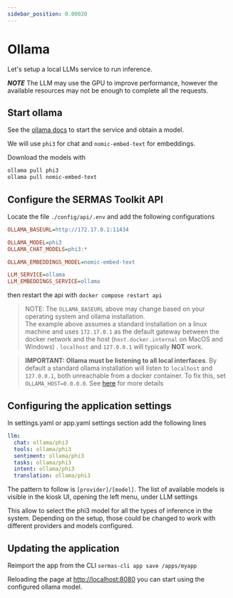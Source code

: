 ```yaml
---
sidebar_position: 0.00020
---
```


# Ollama

Let's setup a local LLMs service to run inference.

***NOTE*** The LLM may use the GPU to improve performance, however the available resources may not be enough to complete all the requests. 

## Start ollama

See the [ollama docs](https://ollama.com/) to start the service and obtain a model. 

We will use `phi3` for chat and `nomic-embed-text` for embeddings. 

Download the models with 

```sh
ollama pull phi3
ollama pull nomic-embed-text
```

## Configure the SERMAS Toolkit API

Locate the file `./config/api/.env` and add the following configurations

```ini
OLLAMA_BASEURL=http://172.17.0.1:11434

OLLAMA_MODEL=phi3
OLLAMA_CHAT_MODELS=phi3:*

OLLAMA_EMBEDDINGS_MODEL=nomic-embed-text

LLM_SERVICE=ollama
LLM_EMBEDDINGS_SERVICE=ollama
```

then restart the api with `docker compose restart api`

> NOTE: The `OLLAMA_BASEURL` above may change based on your operating system and ollama installation.  
The example above assumes a standard installation on a linux machine and uses `172.17.0.1` as the default gateway between the docker network and the host (`host.docker.internal` on MacOS and Windows) . `localhost` and `127.0.0.1` will typically **NOT** work. 

> **IMPORTANT: Ollama must be listening to all local interfaces**. By default a standard ollama installation will listen to `localhost` and `127.0.0.1`, both unreachable from a 
docker container. To fix this, set `OLLAMA_HOST=0.0.0.0`. See [here](https://github.com/ollama/ollama/issues/703) for more details


## Configuring the application settings

In settings.yaml or app.yaml settings section add the following lines

```yaml
llm:
  chat: ollama/phi3
  tools: ollama/phi3
  sentiment: ollama/phi3
  tasks: ollama/phi3
  intent: ollama/phi3
  translation: ollama/phi3
```  

The pattern to follow is `[provider]/[model]`. The list of available models is visible in the kiosk UI, opening the left menu, under LLM settings

This allow to select the phi3 model for all the types of inference in the system. Depending on the setup, those could be changed to work with different providers and models configured.

## Updating the application

Reimport the app from the CLI `sermas-cli app save /apps/myapp`

Reloading the page at [http://localhost:8080](http://localhost:8080) you can start using the configured ollama model.
